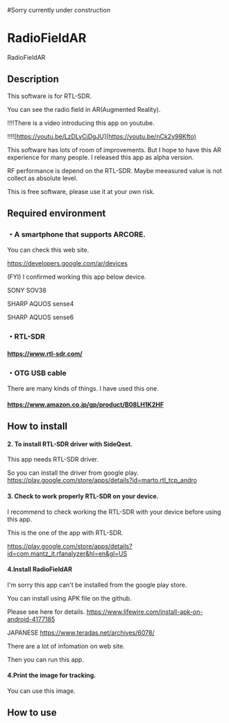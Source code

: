 #Sorry currently under construction

# RadioFieldAR
RadioFieldAR


## Description

This software is for RTL-SDR.

You can see the radio field in AR(Augmented Reality).

!!!!There is a video introducing this app on youtube.

!!!![https://youtu.be/LzDLyCjDgJU](https://youtu.be/nCk2y98Kfto)

This software has lots of room of improvements.
But I hope to have this AR experience for many people.
I released this app as alpha version.

RF performance is depend on the RTL-SDR.
Maybe meeasured value is not collect as absolute level.

This is free software, please use it at your own risk.


## Required environment
### ・A smartphone that supports ARCORE.

You can check this web site.

https://developers.google.com/ar/devices

(FYI) I confirmed working this app below device.

SONY SOV38

SHARP AQUOS sense4

SHARP AQUOS sense6

### ・RTL-SDR

#### https://www.rtl-sdr.com/
  
### ・OTG USB cable

There are many kinds of things. I have used this one.
  
#### https://www.amazon.co.jp/gp/product/B08LH1K2HF

## How to install

#### 2. To install RTL-SDR driver with SideQest.
This app needs RTL-SDR driver.

So you can install the driver from google play.
https://play.google.com/store/apps/details?id=marto.rtl_tcp_andro

#### 3. Check to work properly RTL-SDR on your device.

I recommend to check working the RTL-SDR with your device before using this app.

This is the one of the app with RTL-SDR.

https://play.google.com/store/apps/details?id=com.mantz_it.rfanalyzer&hl=en&gl=US

#### 4.Install RadioFieldAR
I'm sorry this app can't be installed from the google play store.

You can install using APK file on the github.

Please see here for details.
https://www.lifewire.com/install-apk-on-android-4177185

JAPANESE
https://www.teradas.net/archives/6078/

There are a lot of infomation on web site.

Then you can run this app.

#### 4.Print the image for tracking.

You can use this image.



## How to use




